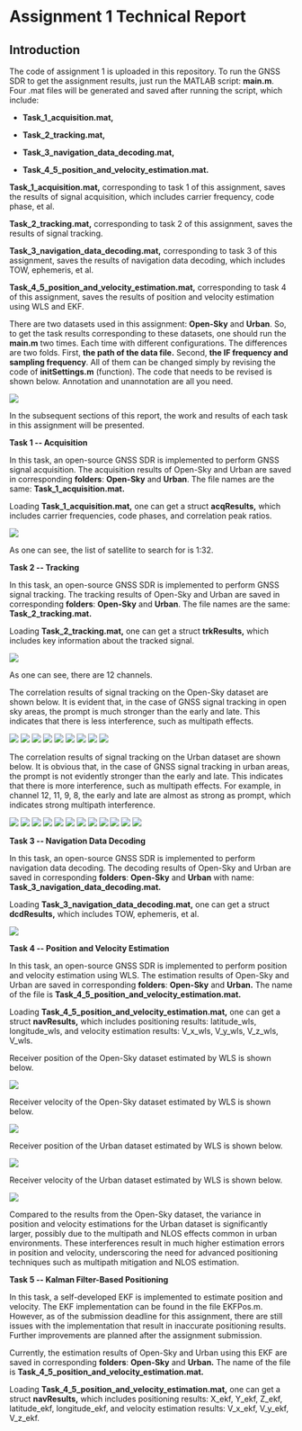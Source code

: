 # Assignment 1 Technical Report

## Introduction

The code of assignment 1 is uploaded in this repository. To run the GNSS
SDR to get the assignment results, just run the MATLAB script:
**main.m**. Four .mat files will be generated and saved after running
the script, which include:

- **Task_1_acquisition.mat,**

- **Task_2_tracking.mat,**

- **Task_3_navigation_data_decoding.mat,**

- **Task_4_5_position_and_velocity_estimation.mat.**

**Task_1_acquisition.mat,** corresponding to task 1 of this assignment,
saves the results of signal acquisition, which includes carrier
frequency, code phase, et al.

**Task_2_tracking.mat,** corresponding to task 2 of this assignment,
saves the results of signal tracking.

**Task_3_navigation_data_decoding.mat,** corresponding to task 3 of this
assignment, saves the results of navigation data decoding, which
includes TOW, ephemeris, et al.

**Task_4_5_position_and_velocity_estimation.mat,** corresponding to task
4 of this assignment, saves the results of position and velocity
estimation using WLS and EKF.

There are two datasets used in this assignment: **Open-Sky** and
**Urban**. So, to get the task results corresponding to these datasets,
one should run the **main.m** two times. Each time with different
configurations. The differences are two folds. First, **the path of the
data file.** Second, **the IF frequency and sampling frequency**. All of
them can be changed simply by revising the code of **initSettings.m**
(function). The code that needs to be revised is shown below. Annotation
and unannotation are all you need.

<img src="https://github.com/TheX1an/AAE6102-Assignment-1-LI-Bingxian/blob/main/media/image1.png">

In the subsequent sections of this report, the work and results of each
task in this assignment will be presented.

**Task 1 -- Acquisition**

In this task, an open-source GNSS SDR is implemented to perform GNSS
signal acquisition. The acquisition results of Open-Sky and Urban are
saved in corresponding **folders**: **Open-Sky** and **Urban**. The file
names are the same: **Task_1_acquisition.mat.**

Loading **Task_1_acquisition.mat,** one can get a struct **acqResults,**
which includes carrier frequencies, code phases, and correlation peak
ratios.

<img src="https://github.com/TheX1an/AAE6102-Assignment-1-LI-Bingxian/blob/main/media/image2.png">

As one can see, the list of satellite to search for is 1:32.

**Task 2 -- Tracking**

In this task, an open-source GNSS SDR is implemented to perform GNSS
signal tracking. The tracking results of Open-Sky and Urban are saved in
corresponding **folders**: **Open-Sky** and **Urban**. The file names
are the same: **Task_2_tracking.mat.**

Loading **Task_2_tracking.mat,** one can get a struct **trkResults,**
which includes key information about the tracked signal.

<img src="https://github.com/TheX1an/AAE6102-Assignment-1-LI-Bingxian/blob/main/media/image3.png">

As one can see, there are 12 channels.

The correlation results of signal tracking on the Open-Sky dataset are
shown below. It is evident that, in the case of GNSS signal tracking in
open sky areas, the prompt is much stronger than the early and late.
This indicates that there is less interference, such as multipath
effects.

<img src="https://github.com/TheX1an/AAE6102-Assignment-1-LI-Bingxian/blob/main/media/image4.png">
<img src="https://github.com/TheX1an/AAE6102-Assignment-1-LI-Bingxian/blob/main/media/image5.png">
<img src="https://github.com/TheX1an/AAE6102-Assignment-1-LI-Bingxian/blob/main/media/image6.png">
<img src="https://github.com/TheX1an/AAE6102-Assignment-1-LI-Bingxian/blob/main/media/image7.png">
<img src="https://github.com/TheX1an/AAE6102-Assignment-1-LI-Bingxian/blob/main/media/image8.png">
<img src="https://github.com/TheX1an/AAE6102-Assignment-1-LI-Bingxian/blob/main/media/image9.png">
<img src="https://github.com/TheX1an/AAE6102-Assignment-1-LI-Bingxian/blob/main/media/image10.png">
<img src="https://github.com/TheX1an/AAE6102-Assignment-1-LI-Bingxian/blob/main/media/image11.png">
<img src="https://github.com/TheX1an/AAE6102-Assignment-1-LI-Bingxian/blob/main/media/image12.png">

The correlation results of signal tracking on the Urban dataset are
shown below. It is obvious that, in the case of GNSS signal tracking in
urban areas, the prompt is not evidently stronger than the early and
late. This indicates that there is more interference, such as multipath
effects. For example, in channel 12, 11, 9, 8, the early and late are
almost as strong as prompt, which indicates strong multipath
interference.

<img src="https://github.com/TheX1an/AAE6102-Assignment-1-LI-Bingxian/blob/main/media/image13.png">
<img src="https://github.com/TheX1an/AAE6102-Assignment-1-LI-Bingxian/blob/main/media/image14.png">
<img src="https://github.com/TheX1an/AAE6102-Assignment-1-LI-Bingxian/blob/main/media/image15.png">
<img src="https://github.com/TheX1an/AAE6102-Assignment-1-LI-Bingxian/blob/main/media/image16.png">
<img src="https://github.com/TheX1an/AAE6102-Assignment-1-LI-Bingxian/blob/main/media/image17.png">
<img src="https://github.com/TheX1an/AAE6102-Assignment-1-LI-Bingxian/blob/main/media/image18.png">
<img src="https://github.com/TheX1an/AAE6102-Assignment-1-LI-Bingxian/blob/main/media/image19.png">
<img src="https://github.com/TheX1an/AAE6102-Assignment-1-LI-Bingxian/blob/main/media/image20.png">
<img src="https://github.com/TheX1an/AAE6102-Assignment-1-LI-Bingxian/blob/main/media/image21.png">
<img src="https://github.com/TheX1an/AAE6102-Assignment-1-LI-Bingxian/blob/main/media/image22.png">
<img src="https://github.com/TheX1an/AAE6102-Assignment-1-LI-Bingxian/blob/main/media/image23.png">
<img src="https://github.com/TheX1an/AAE6102-Assignment-1-LI-Bingxian/blob/main/media/image24.png">

**Task 3 -- Navigation Data Decoding**

In this task, an open-source GNSS SDR is implemented to perform
navigation data decoding. The decoding results of Open-Sky and Urban are
saved in corresponding **folders**: **Open-Sky** and **Urban** with
name: **Task_3_navigation_data_decoding.mat.**

Loading **Task_3_navigation_data_decoding.mat,** one can get a struct
**dcdResults,** which includes TOW, ephemeris, et al.

<img src="https://github.com/TheX1an/AAE6102-Assignment-1-LI-Bingxian/blob/main/media/image25.png">

**Task 4 -- Position and Velocity Estimation**

In this task, an open-source GNSS SDR is implemented to perform position
and velocity estimation using WLS. The estimation results of Open-Sky
and Urban are saved in corresponding **folders**: **Open-Sky** and
**Urban.** The name of the file is
**Task_4_5_position_and_velocity_estimation.mat.**

Loading **Task_4_5_position_and_velocity_estimation.mat,** one can get a
struct **navResults,** which includes positioning results: latitude_wls,
longitude_wls, and velocity estimation results: V_x_wls, V_y_wls,
V_z_wls, V_wls.

Receiver position of the Open-Sky dataset estimated by WLS is shown
below.

<img src="https://github.com/TheX1an/AAE6102-Assignment-1-LI-Bingxian/blob/main/media/image26.png">

Receiver velocity of the Open-Sky dataset estimated by WLS is shown
below.

<img src="https://github.com/TheX1an/AAE6102-Assignment-1-LI-Bingxian/blob/main/media/image27.png">

Receiver position of the Urban dataset estimated by WLS is shown below.

<img src="https://github.com/TheX1an/AAE6102-Assignment-1-LI-Bingxian/blob/main/media/image28.png">

Receiver velocity of the Urban dataset estimated by WLS is shown below.

<img src="https://github.com/TheX1an/AAE6102-Assignment-1-LI-Bingxian/blob/main/media/image29.png">

Compared to the results from the Open-Sky dataset, the variance in
position and velocity estimations for the Urban dataset is significantly
larger, possibly due to the multipath and NLOS effects common in urban
environments. These interferences result in much higher estimation
errors in position and velocity, underscoring the need for advanced
positioning techniques such as multipath mitigation and NLOS estimation.

**Task 5 -- Kalman Filter-Based Positioning**

In this task, a self-developed EKF is implemented to estimate position
and velocity. The EKF implementation can be found in the file EKFPos.m.
However, as of the submission deadline for this assignment, there are
still issues with the implementation that result in inaccurate
positioning results. Further improvements are planned after the
assignment submission.

Currently, the estimation results of Open-Sky and Urban using this EKF
are saved in corresponding **folders**: **Open-Sky** and **Urban.** The
name of the file is **Task_4_5_position_and_velocity_estimation.mat.**

Loading **Task_4_5_position_and_velocity_estimation.mat,** one can get a
struct **navResults,** which includes positioning results: X_ekf, Y_ekf,
Z_ekf, latitude_ekf, longitude_ekf, and velocity estimation results:
V_x_ekf, V_y_ekf, V_z_ekf.
